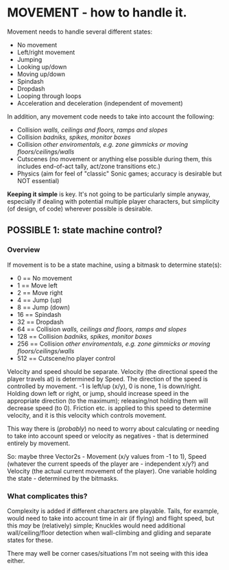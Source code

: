 # MOVEMENT - how to handle it.

Movement needs to handle several different states:
- No movement
- Left/right movement
- Jumping
- Looking up/down
- Moving up/down
- Spindash
- Dropdash
- Looping through loops
- Acceleration and deceleration (independent of movement)

In addition, any movement code needs to take into account the following:
- Collision *walls, ceilings and floors, ramps and slopes*
- Collision *badniks, spikes, monitor boxes*
- Collision *other enviromentals, e.g. zone gimmicks or moving floors/ceilings/walls*
- Cutscenes (no movement or anything else possible during them, this includes end-of-act tally, act/zone transitions etc.)
- Physics (aim for feel of "classic" Sonic games; accuracy is desirable but NOT essential)

**Keeping it simple** is key. It's not going to be particularly simple anyway, especially if dealing with potential multiple player characters, but simplicity (of design, of code) wherever possible is desirable.

## POSSIBLE 1: state machine control?

### Overview

If movement is to be a state machine, using a bitmask to determine state(s):
- 0 == No movement
- 1 == Move left
- 2 == Move right
- 4 == Jump (up)
- 8 == Jump (down)
- 16 == Spindash
- 32 == Dropdash
- 64 == Collision *walls, ceilings and floors, ramps and slopes*
- 128 == Collision *badniks, spikes, monitor boxes*
- 256 == Collision *other enviromentals, e.g. zone gimmicks or moving floors/ceilings/walls*
- 512 == Cutscene/no player control

Velocity and speed should be separate. Velocity (the directional speed the player travels at) is determined by Speed. The direction of the speed is controlled by movement. -1 is left/up (x/y), 0 is none, 1 is down/right. Holding down left or right, or jump, should increase speed in the appropriate direction (to the maximum); releasing/not holding them will decrease speed (to 0). Friction etc. is applied to this speed to determine velocity, and it is this velocity which controls movement.

This way there is (*probably*) no need to worry about calculating or needing to take into account speed or velocity as negatives - that is determined entirely by movement.

So: maybe three Vector2s - Movement (x/y values from -1 to 1), Speed (whatever the current speeds of the player are - independent x/y?) and Velocity (the actual current movement of the player). One variable holding the state - determined by the bitmasks.

### What complicates this?

Complexity is added if different characters are playable. Tails, for example, would need to take into account time in air (if flying) and flight speed, but this *_may_* be (relatively) simple; Knuckles would need additional wall/ceiling/floor detection when wall-climbing and gliding and separate states for these.

There may well be corner cases/situations I'm not seeing with this idea either.
